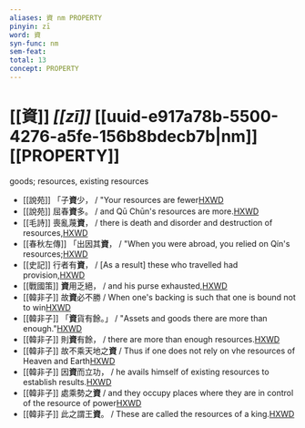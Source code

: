 ```yaml
---
aliases: 資 nm PROPERTY
pinyin: zī
word: 資
syn-func: nm
sem-feat: 
total: 13
concept: PROPERTY 
---
```

# [[資]] *[[zī]]*  [[uuid-e917a78b-5500-4276-a5fe-156b8bdecb7b|nm]] [[PROPERTY]]
goods; resources, existing resources
 - [[說苑]] 「子**資**少，
                     / "Your resources are fewer[HXWD](https://hxwd.org/textview.html?location=CH1a0907_CHANT_002-6a.10)
 - [[說苑]] 屈春**資**多。
                     / and Qū Chūn's resources are more.[HXWD](https://hxwd.org/textview.html?location=CH1a0907_CHANT_002-6a.11)
 - [[毛詩]] 喪亂蔑**資**， / there is death and disorder and destruction of resources,[HXWD](https://hxwd.org/textview.html?location=KR1c0001_tls_024-87a.8)
 - [[春秋左傳]] 「出因其**資**， / "When you were abroad, you relied on Qín's resources;[HXWD](https://hxwd.org/textview.html?location=KR1e0001_tls_005-237a.11)
 - [[史記]] 行者有**資**， / [As a result] these who travelled had provision,[HXWD](https://hxwd.org/textview.html?location=KR2a0001_tls_004-105a.18)
 - [[戰國策]] **資**用乏絕， / and his purse exhausted,[HXWD](https://hxwd.org/textview.html?location=KR2e0003_tls_047-4a.5)
 - [[韓非子]] 故**資**必不勝 / When one's backing is such that one is bound not to win[HXWD](https://hxwd.org/textview.html?location=KR3c0005_tls_011-15a.5)
 - [[韓非子]] 「**資**貨有餘。」 / "Assets and goods there are more than enough."[HXWD](https://hxwd.org/textview.html?location=KR3c0005_tls_020-158a.7)
 - [[韓非子]] 則**資**有餘， / there are more than enough resources.[HXWD](https://hxwd.org/textview.html?location=KR3c0005_tls_020-168a.6)
 - [[韓非子]] 故不乘天地之**資** / Thus if one does not rely on vhe resources of Heaven and Earth[HXWD](https://hxwd.org/textview.html?location=KR3c0005_tls_021-50a.2)
 - [[韓非子]] 因**資**而立功， / he avails himself of existing resources to establish results.[HXWD](https://hxwd.org/textview.html?location=KR3c0005_tls_021-60a.3)
 - [[韓非子]] 處乘勢之**資** / and they occupy places where they are in control of the resource of power[HXWD](https://hxwd.org/textview.html?location=KR3c0005_tls_047-6a.3)
 - [[韓非子]] 此之謂王**資**。 / These are called the resources of a king.[HXWD](https://hxwd.org/textview.html?location=KR3c0005_tls_049-60a.4)